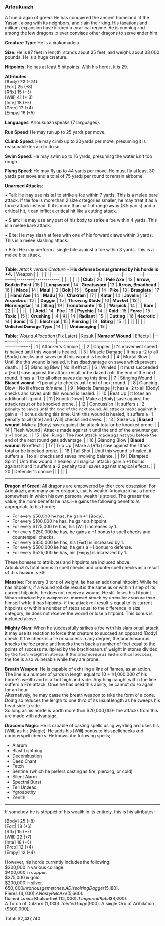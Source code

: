 ### Arloukuazh
A true dragon of greed. He has conquered the ancient homeland of the Yasani, along with its neighbors, and slain their king. His taxations and militant expansion have birthed a tyranical regime. He is cunning and among the few dragons to ever convince other dragons to serve under him.

**Creature Type**: He is a drakomadeia.

**Size**: He is 87 feet in length, stands about 35 feet, and weighs about 33,000 pounds. He is a huge creature.

**Hitpoints**: He has at least 5 hitpoints. With his horde, it is 29.

**Attributes**:  
[Body] 72 (+24)  
[Fort] 25 (+8)  
[Rflx] 15 (+5)  
[Will] 41 (+13)  
[Inte] 18 (+6)  
[Prcp] 12 (+4)  
[Empy] 16 (+5) 

**Languages**: Arloukuazh speaks {7 languages}.

**Run Speed**: He may run up to 25 yards per move.

**CLimb Speed**: He may climb up to 20 yards per move, presuming it is reasonable terrain to do so.

**Swim Speed**: He may swim up to 16 yards, presuming the water isn't too rough.

**Flyng Speed**: He may fly up to 44 yards per move. He must fly at least 30 yards per move and a total of 75 yards per round to remain airborne.

**Unarmed Attacks**;

 • Tail: He may use his tail to strike a foe within 7 yards. This is a melee bare attack. If the foe is more than 2 size categories smaller, he may treat it as a force attack instead. If it is more than half of range away (3.5 yards) and a critical hit, it can inflict a critical hit like a cutting attack.

 • Slam: He may use any part of his body to strike a foe within 4 yards. This is a melee bare attack.

 • Bite: He may slash at foes with one of his forward claws within 3 yards. This is a melee slashing attack.

 • Bite: He may perform a single bite against a foe within 3 yards. This is a melee bite attack.

-----

**Table**: *Attack versus Creature* - **His defense bonus granted by his horde is +4.**
| Weapon                 |          |            |         |            |         |
|------------------------|-----------|----------|------------|---------|------------|
|                        |          |            |         |            |         |
| **Club**                   | 20     | **Pole Axe**       | 13     | **Arrow, Bodkin Point**    | 15    |
| **Longsword**              | 14     | **Greatsword**     | 13     | **Arrow, Broadhead**       | 16    |
| **Mace**                   | 14     | **Maul**           | 13     | **Bolt** | 15    |
| **Spear**                  | 14     | **Pike**           | 13     | **Brusgiata** | 17     |
| **Hand Axe**               | 14     | **Madu**           | 16     | **Chakram** | 17    |
| **Katar**                  | 14     | **Javelin**        | 15     | **Arquebus** | 13    |
| **Dagger**                 | 15     | **Throwing Blade** | 18     | **Musket** | 12    |
| **Morningstar**            | 14     | **Sling**          | 19     | **Tronutonante** | 15    |
| **Warpick**                | 14     |            |       |   **Bare** |  22  |
|                        |           |          |            |         |            |
| **Acid**                   | 14     | **Fire** | 16     | **Psychic** | 14     |
| **Cold**                   | 15     | **Force** | 15     | **Toxic**  | 15     |
| **Crushing**               | 14     | **Ki** | 14     | **Radiant** | 15     |
| **Cutting**                | 16     | **Necrotic** | 14     | **Sonic** | 15    |
| **Electrical**             | 15     | **Piercing** | 13     | **Biting** | 15    |
|                        |           |          |            |         |            |
| **Unlisted Damage Type** | 14 |    |     | **Undamaging** | 15 |

**Table**: *Wound Allocation* {Fix Later}
| Result | **Name of Wound** | Effects                                                        |
|--------|-------------------|----------------------------------------------------------------|
|   1    | Attacker's Choice |                                                                |
|   2    | Crippled          | It's movement speed is halved until this wound is healed.      |
|   3    | Muscle Damage     | It has a -2 to all [Body] checks and saves until this wound is healed. |
|   4    | Mortal Blow       | Until the this wound is healed, it has disadvantage on saves which prevent death. |
|   5    | Glancing Blow     | No ill effect. |
|   6    | Winded            | It must succeeded a [Fort] save against the attack result or be dazed until the end of the next round. It has a -1 to all other saves during this time.|
|   7    | Stinging Wound    | **Biased wound**. -1 penalty to checks until end of next round. |
|   8    | Glancing Blow     | No ill effects _this time_.                                     |
|   9    | Muscle Damage     | It has a -2 to all [Body] checks and saves until this wound is healed. |
|   10   | Beat Up           | It loses an additional hitpoint. |
|   11   | Knock Down        | Make a [Body] save against the attack result or be knocked prone. |
|   12   | Concussion        | It suffers a -2 penalty to saves until the end of the next round. All attacks made against it gain a +1 bonus during this time. Until this wound is healed, it suffers a -1 penalty to all [Inte] and [Will] checks and saves. |
|   13   | Sieze Up          | **Biased wound**. Make a [Body] save against the attack total or be knocked prone. |
|   14   | Flesh Wound       | Attacks made against it until the end of the enounter get a +1 bonus. |
|   15   | Bell Rung         | The next attack made against you before the end of the next round gets advantage.  |
|   16   | Glancing Blow     | **Biased wound**. No effect. |
|   17   | Trip Up           | Make a [Rflx] save against the attack total or be knocked prone.                                  |
|   18   | Tail Shot         | Until this wound is healed, it suffers a -1 to all checks and saves involving balance. |
|   19   | Disrupted Spirit  | Until this wound is healed, all magical attacks gain a +1 bonus against it and it suffers a -2 penalty to all saves against magical effects. |
|   20   | Defender's choice |                                   |
|        |                                                |                                   |

-----

**Dragon of Greed**: All dragons are empowered by thier core obsession. For Arloukazh, and many other dragons, that is wealth. Arloukazh has a horde somewhere in which his own personal wealth is stored. The greater the value, the more benefits he has. He gains the following benefits as appropriate to his horde;  
* For every $50,000 he has, he gain +1 [Body].
* For every $100,000 he has, he gains a hitpoint.
* For every $125,000 he has, his [Will] increases by 1.
* For every $250,000 he has, he gains a +1 bonus to spell checks and counterspell checks.
* For every $350,000 he has, his [Fort] is increased by 1.
* For every $500,000 he has, he gets a +1 bonus to defense.
* For every $525,000 he has, his [Empy] is increased by 1.

These bonuses to attributes and hitpoints are included above.  
Arloukazh's total bonus to spell checks and counter spell checks as a result of this feature is +9

**Massive**: For every 3 tons of weight, he has an additional hitpoint. While he has hitpoints, if a wound roll die result is the same as or within 1 step of its current hitpoints, he does not receive a wound. He still loses his hitpoint. When attacked by a weapon or unarmed attack by a smaller creature than himself while it has hipoints- if the attack roll result is equal to its current hitpoints or within a number of steps equal to the difference in size category, he does not receive the wound or lose a hitpoint. This bonus is included above.

**Mighty Slam**: When he successfully strikes a foe with his slam or tail attack, it may use its reaction to force that creature to succeed an opposed [Body] check. If the check is a tie or success in any degree, the brachiosaurus knocks the foe prone and knocks them back a number of feet equal to the points of success mulitplied by the brachiosaurus' weight in stones divided by the foe's weight in stones. If the brachiosaurus had a critical success, the foe is also vulnerable while they are prone.

**Breath Weapon**: He is capable of exhaling a line of flames, as an action. The line is a number of yards in length equal to 10 + 1/1,000,000 of his horde's wealth and is a foot high and wide. Anything caught within the line suffers a Fire attack. Once he has used this ability, he cannot do so again for an hour.  
Alternatively, he may cause the breath weapon to take the form of a cone. Doing so reduces the length to one third of its usual length as he sweeps his head side to side.  
So long as his horde is worth more than $20,000,000- the attacks from this are made with advantage.

**Draconic Magic**: He is capable of casting spells using wyrding and uses his [Will] as his [Magic]. He adds his [Will] bonus to his spellchecks and counterspell checks. He knows the following spells;  
* Alarum
* Blast Lightning
* Decombustion
* Deep Chant
* Fetch
* Sentinel (which he prefers casting as fire, piercing, or cold)
* Silent Alarm
* Spectral Burst
* Tell Undead
* Ygroapothy
* Zenith

-----

If somehow he is stripped of his wealth in its entirety, this is his attributes:

[Body] 25 (+8)  
[Fort] 18 (+6)  
[Rflx] 15 (+5)  
[Will] 22 (+7)  
[Inte] 18 (+6)  
[Prcp] 12 (+4)  
[Empy] 12 (+4)  

However, his horde currently includes the following:  
$300,000 in various coinage.  
$400,000 in copper.  
$375,000 in gold.  
$200,000 in silver.  
$650,000 in various gemstones.  
A Dissolving Dagger ($5,180).  
Fleres ($4,000).  
A Nasty Pole Axe ($5,660).  
Ruined Lorica
Khaleurthet ($12,000).
Tempered Plate ($34,000).  
A Torch of Dulzorn ($1,000).  
Tainted Targe ($900).
A single Orb of Anihilation ($500,000).

Total: $2,487,740
